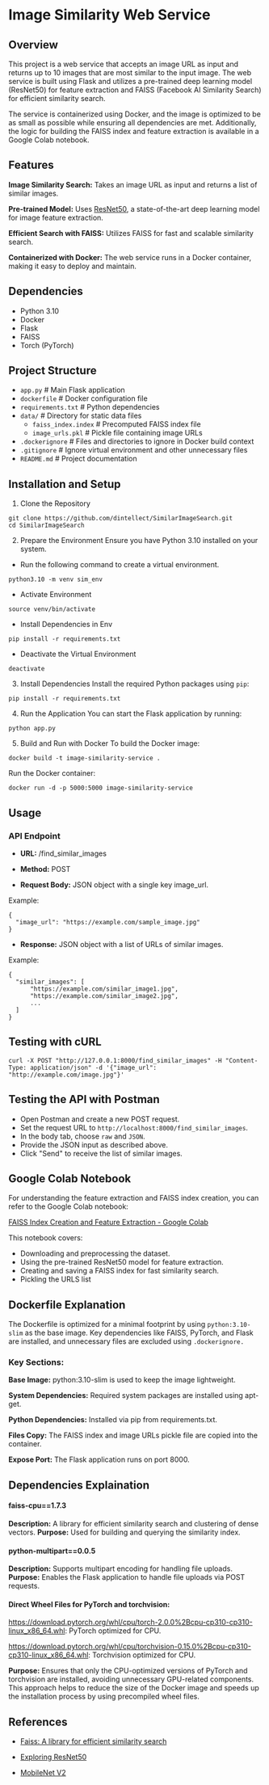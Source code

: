 # Image Similarity Web Service

## Overview
This project is a web service that accepts an image URL as input and returns up to 10 images that are most similar to the input image. The web service is built using Flask and utilizes a pre-trained deep learning model (ResNet50) for feature extraction and FAISS (Facebook AI Similarity Search) for efficient similarity search.

The service is containerized using Docker, and the image is optimized to be as small as possible while ensuring all dependencies are met. Additionally, the logic for building the FAISS index and feature extraction is available in a Google Colab notebook.

## Features
**Image Similarity Search:** Takes an image URL as input and returns a list of similar images.

**Pre-trained Model:** Uses [ResNet50](https://pytorch.org/hub/nvidia_deeplearningexamples_resnet50/), a state-of-the-art deep learning model for image feature extraction.

**Efficient Search with FAISS:** Utilizes FAISS for fast and scalable similarity search.

**Containerized with Docker:** The web service runs in a Docker container, making it easy to deploy and maintain.

## Dependencies
- Python 3.10
- Docker
- Flask
- FAISS
- Torch (PyTorch)

## Project Structure

- `app.py`                 # Main Flask application
- `dockerfile`             # Docker configuration file
- `requirements.txt`       # Python dependencies
- `data/`                  # Directory for static data files
  - `faiss_index.index`    # Precomputed FAISS index file
  - `image_urls.pkl`       # Pickle file containing image URLs
- `.dockerignore`          # Files and directories to ignore in Docker build context
- `.gitignore`             # Ignore virtual environment and other unnecessary files
- `README.md`              # Project documentation

## Installation and Setup

1. Clone the Repository

````
git clone https://github.com/dintellect/SimilarImageSearch.git
cd SimilarImageSearch
````

2. Prepare the Environment
Ensure you have Python 3.10 installed on your system.

- Run the following command to create a virtual environment.

````
python3.10 -m venv sim_env
````

- Activate Environment

````
source venv/bin/activate
````

- Install Dependencies in Env
````
pip install -r requirements.txt
````

- Deactivate the Virtual Environment
````
deactivate
````

3. Install Dependencies
Install the required Python packages using `pip`:
````
pip install -r requirements.txt
````

4. Run the Application
You can start the Flask application by running:

````
python app.py
````

5. Build and Run with Docker
To build the Docker image:

````
docker build -t image-similarity-service .
````

Run the Docker container:

````
docker run -d -p 5000:5000 image-similarity-service
````

## Usage

### API Endpoint

- **URL:** /find_similar_images

- **Method:** POST

- **Request Body:** JSON object with a single key image_url.

Example:

````
{
  "image_url": "https://example.com/sample_image.jpg"
}
````
- **Response:** JSON object with a list of URLs of similar images.

Example:

````
{
  "similar_images": [
      "https://example.com/similar_image1.jpg",
      "https://example.com/similar_image2.jpg",
      ...
  ]
}
````

## Testing with cURL 
```
curl -X POST "http://127.0.0.1:8000/find_similar_images" -H "Content-Type: application/json" -d '{"image_url": "http://example.com/image.jpg"}'
```

## Testing the API with Postman
- Open Postman and create a new POST request.
- Set the request URL to `http://localhost:8000/find_similar_images`.
- In the body tab, choose `raw` and `JSON`.
- Provide the JSON input as described above.
- Click "Send" to receive the list of similar images.

## Google Colab Notebook

For understanding the feature extraction and FAISS index creation, you can refer to the Google Colab notebook:

[FAISS Index Creation and Feature Extraction - Google Colab](https://colab.research.google.com/drive/1bi-Tjnd6ph_31-Tu6u8buMVqMuKQ97Ga?usp=drive_link)

This notebook covers:

- Downloading and preprocessing the dataset.
- Using the pre-trained ResNet50 model for feature extraction.
- Creating and saving a FAISS index for fast similarity search.
- Pickling the URLS list

## Dockerfile Explanation
The Dockerfile is optimized for a minimal footprint by using `python:3.10-slim` as the base image. Key dependencies like FAISS, PyTorch, and Flask are installed, and unnecessary files are excluded using `.dockerignore.`

### Key Sections:
**Base Image:** python:3.10-slim is used to keep the image lightweight.

**System Dependencies:** Required system packages are installed using apt-get.

**Python Dependencies:** Installed via pip from requirements.txt.

**Files Copy:** The FAISS index and image URLs pickle file are copied into the container.

**Expose Port:** The Flask application runs on port 8000.

## Dependencies Explaination

#### faiss-cpu==1.7.3

**Description:** A library for efficient similarity search and clustering of dense vectors.
**Purpose:** Used for building and querying the similarity index.
#### python-multipart==0.0.5

**Description:** Supports multipart encoding for handling file uploads.
**Purpose:** Enables the Flask application to handle file uploads via POST requests.

#### Direct Wheel Files for PyTorch and torchvision:

https://download.pytorch.org/whl/cpu/torch-2.0.0%2Bcpu-cp310-cp310-linux_x86_64.whl: PyTorch optimized for CPU.

https://download.pytorch.org/whl/cpu/torchvision-0.15.0%2Bcpu-cp310-cp310-linux_x86_64.whl: Torchvision optimized for CPU.

**Purpose:** Ensures that only the CPU-optimized versions of PyTorch and torchvision are installed, avoiding unnecessary GPU-related components. This approach helps to reduce the size of the Docker image and speeds up the installation process by using precompiled wheel files.


## References

- [Faiss: A library for efficient similarity search](https://engineering.fb.com/2017/03/29/data-infrastructure/faiss-a-library-for-efficient-similarity-search/)

- [Exploring ResNet50](https://medium.com/@nitishkundu1993/exploring-resnet50-an-in-depth-look-at-the-model-architecture-and-code-implementation-d8d8fa67e46f)

- [MobileNet V2](https://huggingface.co/docs/transformers/en/model_doc/mobilenet_v2)